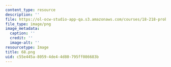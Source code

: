 ```yaml
---
content_type: resource
description: ''
file: https://ol-ocw-studio-app-qa.s3.amazonaws.com/courses/18-218-probabilistic-method-in-combinatorics-spring-2019/c55e445a80594de44d80795ff086683b_68.png
file_type: image/png
image_metadata:
  caption: ''
  credit: ''
  image-alt: ''
resourcetype: Image
title: 68.png
uid: c55e445a-8059-4de4-4d80-795ff086683b
---
```

